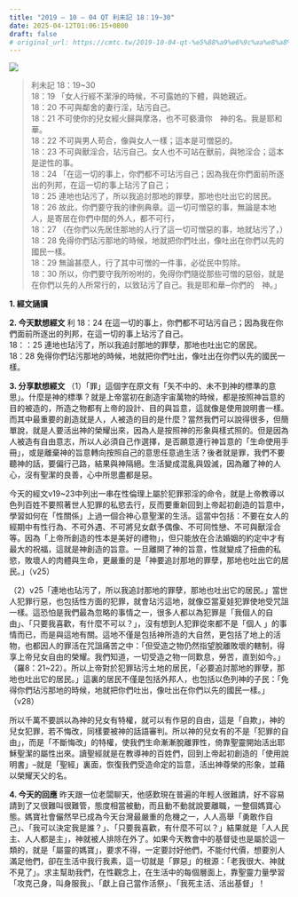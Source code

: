 ```yaml
---
title: "2019 – 10 – 04 QT 利未記 18：19~30"
date: 2025-04-12T01:06:15+0800
draft: false
# original_url: https://cmtc.tw/2019-10-04-qt-%e5%88%a9%e6%9c%aa%e8%a8%98-18%ef%bc%9a1930
---
```


![](/images/qt.jpg)
> 利未記 18：19\~30  
> 18：19 「女人行經不潔淨的時候，不可露她的下體，與她親近。  
> 18：20 不可與鄰舍的妻行淫，玷污自己。  
> 18：21 不可使你的兒女經火歸與摩洛，也不可褻瀆你　神的名。我是耶和華。  
> 18：22 不可與男人苟合，像與女人一樣；這本是可憎惡的。  
> 18：23 不可與獸淫合，玷污自己。女人也不可站在獸前，與牠淫合；這本是逆性的事。  
> 18：24 「在這一切的事上，你們都不可玷污自己；因為我在你們面前所逐出的列邦，在這一切的事上玷污了自己；  
> 18：25 連地也玷污了，所以我追討那地的罪孽，那地也吐出它的居民。  
> 18：26 故此，你們要守我的律例典章。這一切可憎惡的事，無論是本地人，是寄居在你們中間的外人，都不可行，  
> 18：27 （在你們以先居住那地的人行了這一切可憎惡的事，地就玷污了，）  
> 18：28 免得你們玷污那地的時候，地就把你們吐出，像吐出在你們以先的國民一樣。  
> 18：29 無論甚麼人，行了其中可憎的一件事，必從民中剪除。  
> 18：30 所以，你們要守我所吩咐的，免得你們隨從那些可憎的惡俗，就是在你們以先的人所常行的，以致玷污了自己。我是耶和華─你們的　神。」

**1. 經文誦讀**

**2.  今天默想經文**
利 18：24 在這一切的事上，你們都不可玷污自己；因為我在你們面前所逐出的列邦，在這一切的事上玷污了自己。  
18：：25 連地也玷污了，所以我追討那地的罪孽，那地也吐出它的居民。  
18：28 免得你們玷污那地的時候，地就把你們吐出，像吐出在你們以先的國民一樣。

**3. 分享默想經文**
（1）「罪」這個字在原文有「矢不中的、未不到神的標準的意思」。什麼是神的標準？就是上帝當初在創造宇宙萬物的時候，都是按照神旨意的目的被造的，所造之物都有上帝的設計、目的與旨意，這就像是使用說明書一樣。而其中最重要的創造就是人，人被造的目的是什麼？當然我們可以說得很多，但簡單說，就是人要活出神的榮耀出來，因為人是按照神的形象與樣式照的。但是因為人被造有自由意志，所以人必須自己作選擇，是否願意遵行神旨意的「生命使用手冊」，或是離棄神的旨意轉向按照自己的意思任意過生活？後者就是罪，我們不要聽神的話，要偏行己路，結果與神隔絕。生活變成混亂與毀滅，因為離了神的人心，沒有聖潔的良善，心中所思盡都是惡。

今天的經文v19\~23中列出一串在性倫理上屬於犯罪邪淫的命令，就是上帝教導以色列百姓不要照著世人犯罪的私慾去行，反而要重新回到上帝起初創造的旨意中，學習如何在「性關係」上過一個合神心意聖潔的生活。這當中包括：不要在女人的經期中有性行為、不可外遇、不可將兒女獻予偶像、不可同性戀、不可與獸淫合等。因為「上帝所創造的性本是美好的禮物」，但只能放在合法婚姻的約定中才有最大的祝福，這就是神創造的旨意。一旦離開了神的旨意，性就變成了扭曲的私慾，敗壞人的肉體與生命，更嚴重的是「神要追討那地的罪孽，那地也吐出它的居民。」（v25）

（2）v25「連地也玷污了，所以我追討那地的罪孽，那地也吐出它的居民。」當世人犯罪行惡，也包括性方面的犯罪，就會玷污這地，就像亞當夏娃犯罪使地受咒詛一樣。這恐怕是我們最為忽略的事情之一，很多人都以為犯罪是「我個人的自由」、「只要我喜歡，有什麼不可以？」，沒有想到人犯罪從來都不是「個人 」的事情而已，而是與這地有關。這地不僅是包括神所造的大自然，更包括了地上的活物，也都因人的罪活在咒詛痛苦之中：「但受造之物仍然指望脫離敗壞的轄制，得享上帝兒女自由的榮耀。我們知道，一切受造之物一同歎息，勞苦，直到如今。」（羅8：21\~22）。所以上帝對於犯罪玷污土地的居民，「必要追討那地的罪孽，那地也吐出它的居民。」這裏的居民不僅是包括外邦人，也包括以色列神的子民：「免得你們玷污那地的時候，地就把你們吐出，像吐出在你們以先的國民一樣。」（v28）

所以千萬不要誤以為神的兒女有特權，就可以有作惡的自由，這是「自欺」，神的兒女犯罪，若不悔改，同樣要被神的話語審判。所以神的兒女有的不是「犯罪的自由」，而是「不斷悔改」的特權，使我們生命漸漸脫離罪性，倚靠聖靈開始活出耶穌聖潔的屬性出來。讀聖經就是在教導神的百姓們，回到上帝起初創造的「使用說明書」–就是「聖經」裏面，恢復我們受造命定的旨意，活出神尊榮的形象，並藉以榮耀天父的名。

**4. 今天的回應**
昨天跟一位老闆聊天，他感歎現在普遍的年輕人很難請，好不容易請到了又很難叫很難管，態度相當被動，而且動不動就說要離職，一整個媽寶心態。媽寶社會儼然早已成為今天台灣最嚴重的危機之一，人人高舉「勇敢作自己」、「我可以決定我是誰？」、「只要我喜歡，有什麼不可以？」結果就是「人人民主、人人都是主」，神就被人排除在外了。如果今天教會中的基督徒也是屬於這一類的，就是「屬靈的媽寶」，要求不得，一定要討好他們，不能付代價，想要別人滿足他們，卻在生活中我行我素，這一切就是「罪惡」的根源：「老我很大、神就不見了」。求主幫助我們，在性觀念上，在生活中的每個層面上，靠聖靈力量學習「攻克己身，叫身服我」、「獻上自己當作活祭」、「我死主活、活出基督」！
